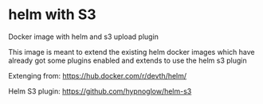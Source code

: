 # helm with S3
Docker image with helm and s3 upload plugin

This image is meant to extend the existing helm docker images which have already got some plugins enabled and extends to use the helm s3 plugin

Extenging from: https://hub.docker.com/r/devth/helm/

Helm S3 plugin: https://github.com/hypnoglow/helm-s3
